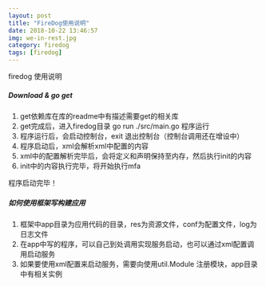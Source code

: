 ```yaml
---
layout: post
title: "FireDog使用说明"
date: 2018-10-22 13:46:57
img: we-in-rest.jpg
category: firedog
tags: [firedog]
---
```


firedog 使用说明

<div class="divider"></div>

##### Download & go get
1. get依赖库在库的readme中有描述需要get的相关库
2. get完成后，进入firedog目录 go run ./src/main.go 程序运行
3. 程序运行后，会启动控制台，exit 退出控制台（控制台调用还在增设中）
4. 程序启动后，xml会解析xml中配置的内容
5. xml中的配置解析完毕后，会将定义和声明保持至内存，然后执行init的内容
6. init中的内容执行完毕，将开始执行mfa

程序启动完毕！


##### 如何使用框架写构建应用
1. 框架中app目录为应用代码的目录，res为资源文件，conf为配置文件，log为日志文件
2. 在app中写的程序，可以自己到处调用实现服务启动，也可以通过xml配置调用启动服务
3. 如果要使用xml配置来启动服务，需要向使用util.Module 注册模块，app目录中有相关实例